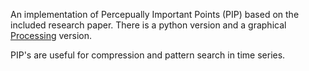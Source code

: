 An implementation of Percepually Important Points (PIP) based on the included research paper. There is a python version and a graphical [Processing](http://processing.org) version.

PIP's are useful for compression and pattern search in time series.